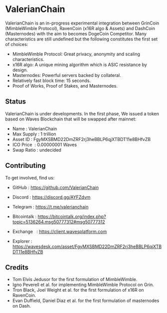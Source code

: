 # ValerianChain

ValerianChain is an in-progress experimental integration between GrinCoin (MimbleWimble Protocol), RavenCoin (x16R algo & Assets) and DashCoin (Masternodes) with the aim to becomes DogeCoin Competitor. Many characteristics are still undefined but the following constitutes the first set of choices:

  * MimbleWimble Protocol: Great privacy, anonymity and scaling characteristics.
  * x16R algo: A unique mining algorithm which is ASIC resistance by design.
  * Masternodes: Powerful servers backed by collateral.
  * Relatively fast block time: 15 seconds.
  * Proof of Works, Proof of Stakes, and Masternodes.
  

## Status

ValerianChain is under developments. In the first phase, We issued a token based on Waves Blockchain that will be swapped after mainnet:

  * Name       : ValerianChain 
  * Max Supply : 1 trillion
  * Asset ID   : FgyMXSBMD22DmZRF2rj3heBBLP6qjXTBDT11e8BHfvZB
  * ICO Price  : 0.00000001 Waves
  * Swap Ratio : undecided

## Contributing

To get involved, find us:

* GitHub      : https://github.com/ValerianChain
* Discord     : https://discord.gg/AYFZdvm
* Telegram    : https://t.me/valerianchain
* Bitcointalk : https://bitcointalk.org/index.php?topic=5136264.msg50777312#msg50777312

* Exchange    : https://client.wavesplatform.com
* Explorer    : https://wavesdesk.com/asset/FgyMXSBMD22DmZRF2rj3heBBLP6qjXTBDT11e8BHfvZB 

## Credits

* Tom Elvis Jedusor for the first formulation of MimbleWimble.
* Igno Peverell et al. for implementing MimbleWimble Protocol on Grin.
* Tron Black, Joel Weight et al. for the first formulation of x16R on RavenCoin.
* Evan Duffield, Daniel Diaz et al. for the first formulation of masternodes on Dash.

